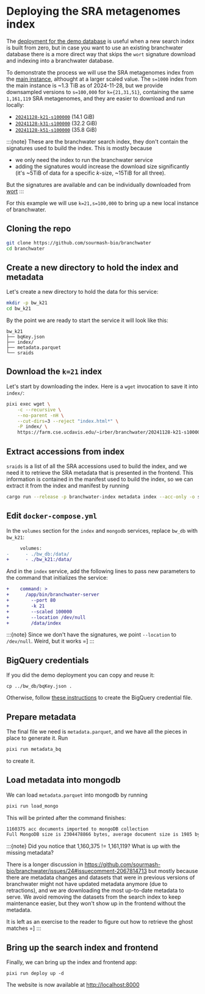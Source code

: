 # Deploying the SRA metagenomes index

The [deployment for the demo database](deploy.md) is useful when a
new search index is built from zero,
but in case you want to use an existing branchwater database there is
a more direct way that skips the `wort` signature download and indexing into a branchwater database.

To demonstrate the process we will use the SRA metagenomes index from the [main instance](https://branchwater.sourmash.bio),
althought at a larger scaled value.
The `s=1000` index from the main instance is ~1.3 TiB as of 2024-11-28,
but we provide downsampled versions to `s=100,000` for `k={21,31,51}`,
containing the same `1,161,119` SRA metagenomes,
and they are easier to download and run locally:

- [`20241128-k21-s100000`](https://farm.cse.ucdavis.edu/~irber/branchwater/20241128-k21-s100000/) (14.1 GiB)
- [`20241128-k31-s100000`](https://farm.cse.ucdavis.edu/~irber/branchwater/20241128-k31-s100000/) (32.2 GiB)
- [`20241128-k51-s100000`](https://farm.cse.ucdavis.edu/~irber/branchwater/20241128-k51-s100000/) (35.8 GiB)

:::{note}
These are the branchwater search index, they don't contain the signatures used to build the index.
This is mostly because
- we only need the index to run the branchwater service
- adding the signatures would increase the download size significantly (it's ~5TiB of data for a specific _k_-size, ~15TiB for all three).

But the signatures are available and can be individually downloaded from [wort](https://wort.sourmash.bio)
:::

For this example we will use `k=21,s=100,000` to bring up a new local instance of branchwater.

## Cloning the repo

```bash
git clone https://github.com/sourmash-bio/branchwater
cd branchwater
```

## Create a new directory to hold the index and metadata

Let's create a new directory to hold the data for this service:

```bash
mkdir -p bw_k21
cd bw_k21
```

By the point we are ready to start the service it will look like this:
```
bw_k21
├── bqKey.json
├── index/
├── metadata.parquet
└── sraids
```

## Download the `k=21` index

Let's start by downloading the index. Here is a `wget` invocation to save it into `index/`:

```bash
pixi exec wget \
    -c --recursive \
    --no-parent -nH \
    --cut-dirs=3 --reject "index.html*" \
    -P index/ \
    https://farm.cse.ucdavis.edu/~irber/branchwater/20241128-k21-s100000/
```

## Extract accessions from index

`sraids` is a list of all the SRA accessions used to build the index,
and we need it to retrieve the SRA metadata that is presented in the frontend.
This information is contained in the manifest used to build the index,
so we can extract it from the index and manifest by running

```bash
cargo run --release -p branchwater-index metadata index --acc-only -o sraids
```

## Edit `docker-compose.yml`

In the `volumes` section for the `index` and `mongodb` services,
replace `bw_db` with `bw_k21`:
```diff
     volumes:
-      - ./bw_db:/data/
+      - ./bw_k21:/data/
```

And in the `index` service, add the following lines to pass new parameters to the command that initializes the service:
```diff
+    command: >
+      /app/bin/branchwater-server
+        --port 80
+        -k 21
+        --scaled 100000
+        --location /dev/null
+        /data/index
```

:::{note}
Since we don't have the signatures,
we point `--location` to `/dev/null`.
Weird, but it works =]
:::

## BigQuery credentials

If you did the demo deployment you can copy and reuse it:
```
cp ../bw_db/bqKey.json .
```
Otherwise, follow [these instructions](deploy.md#prepare-a-bigquery-access-key) to create the BigQuery credential file.

## Prepare metadata

The final file we need is `metadata.parquet`,
and we have all the pieces in place to generate it.
Run
```bash
pixi run metadata_bq
```
to create it.

## Load metadata into mongodb

We can load `metadata.parquet` into mongodb by running
```bash
pixi run load_mongo
```

This will be printed after the command finishes:
```bash
1160375 acc documents imported to mongoDB collection
Full MongoDB size is 2304478866 bytes, average document size is 1985 bytes
```

:::{note}
Did you notice that 1,160,375 != 1,161,119? What is up with the missing metadata?

There is a longer discussion in <https://github.com/sourmash-bio/branchwater/issues/24#issuecomment-2067814713>
but mostly because there are metadata changes and datasets that were in previous versions
of branchwater might not have updated metadata anymore (due to retractions),
and we are downloading the most up-to-date metadata to serve.
We avoid removing the datasets from the search index to keep maintenance easier,
but they won't show up in the frontend without the metadata.

It is left as an exercise to the reader to figure out how to retrieve the ghost matches =]
:::

## Bring up the search index and frontend

Finally, we can bring up the index and frontend app:
```
pixi run deploy up -d
```

The website is now available at <http://localhost:8000>
